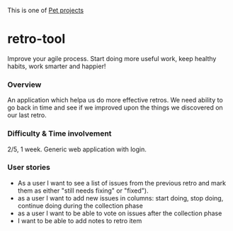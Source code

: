 This is one of [Pet projects](https://github.com/maciejjankowski/learn-to-code/wiki/Pet-projects)
# retro-tool
Improve your agile process. Start doing more useful work, keep healthy habits, work smarter and happier!


### Overview
An application which helpa us do more effective retros. We need ability to go back in time and see if we improved upon the things we discovered on our last retro. 
### Difficulty & Time involvement
2/5, 1 week. Generic web application with login.
### User stories
* As a user I want to see a list of issues from the previous retro and mark them as either "still needs fixing" or "fixed").
* as a user I want to add new issues in columns: start doing, stop doing, continue doing during the collection phase
* as a user I want to be able to vote on issues after the collection phase
* I want to be able to add notes to retro item
